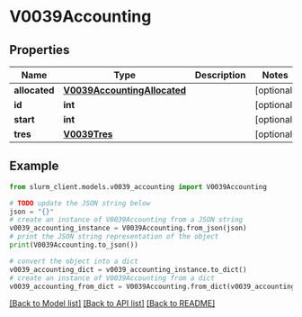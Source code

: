 # V0039Accounting


## Properties

Name | Type | Description | Notes
------------ | ------------- | ------------- | -------------
**allocated** | [**V0039AccountingAllocated**](V0039AccountingAllocated.md) |  | [optional] 
**id** | **int** |  | [optional] 
**start** | **int** |  | [optional] 
**tres** | [**V0039Tres**](V0039Tres.md) |  | [optional] 

## Example

```python
from slurm_client.models.v0039_accounting import V0039Accounting

# TODO update the JSON string below
json = "{}"
# create an instance of V0039Accounting from a JSON string
v0039_accounting_instance = V0039Accounting.from_json(json)
# print the JSON string representation of the object
print(V0039Accounting.to_json())

# convert the object into a dict
v0039_accounting_dict = v0039_accounting_instance.to_dict()
# create an instance of V0039Accounting from a dict
v0039_accounting_from_dict = V0039Accounting.from_dict(v0039_accounting_dict)
```
[[Back to Model list]](../README.md#documentation-for-models) [[Back to API list]](../README.md#documentation-for-api-endpoints) [[Back to README]](../README.md)


